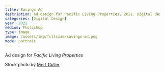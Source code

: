 ```yaml
---
title: Savings Ad
description: Ad design for Pacific Living Properties, 2021. Digital design in Photoshop.
categories: [Digital Design]
year: 2021
medium: Photoshop
type: image
image: /assets/img/fullsize/savings-ad.png
mode: portrait
---
```


Ad design for *Pacific Living Properties*

Stock photo by [Mert Guller](https://unsplash.com/@mertguller)
